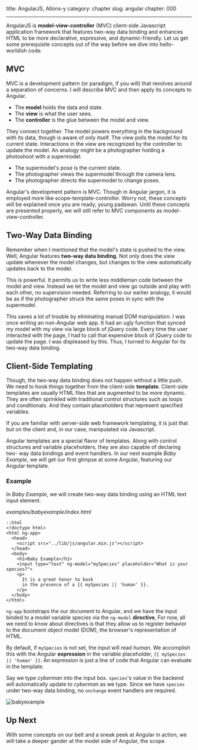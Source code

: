 title: AngularJS, Allons-y
category: chapter
slug: angular
chapter: 000

---

AngularJS is **model-view-controller** (MVC) client-side Javascript application
framework that features two-way data binding and enhances HTML to be more
declarative, expressive, and dynamic-friendly. Let us get some prerequisite
concepts out of the way before we dive into hello-worldish code.

## MVC

MVC is a development pattern (or paradigm, if you will) that revolves around a
separation of concerns. I will describe MVC and then apply its concepts to
Angular.

- The **model** holds the data and state.
- The **view** is what the user sees.
- The **controller** is the glue between the model and view.

They connect together. The model powers everything in the background with its
data, though is aware of only itself. The view polls the model for its current
state. Interactions in the view are recognized by the controller to update the
model. An analogy might be a photographer holding a photoshoot with a
supermodel.

- The supermodel's pose is the current state.
- The photographer views the supermodel through the camera lens.
- The photographer directs the supermodel to change poses.

Angular's development pattern is MVC. Though in Angular jargon, it is employed
more like scope-template-controller. Worry not, these concepts will be
explained once you are ready, young padawan. Until these concepts are presented
properly, we will still refer to MVC components as model-view-controller.

## Two-Way Data Binding

Remember when I mentioned that the model's state is pushed to the view. Well,
Angular features **two-way data binding**. Not only does the view update
whenever the model changes, but changes to the view automatically updates
back to the model.

This is powerful. It permits us to write less middleman code between the model
and view. Instead we let the model and view go outside and play with each
other, no supervision needed. Referring to our earlier analogy, it would be as
if the photographer struck the same poses in sync with the supermodel.

This saves a lot of trouble by eliminating manual DOM manipulation. I was once
writing an non-Angular web app. It had an ugly function that synced my model
with my view via large block of jQuery code. Every time the user interacted
with the page, I had to call that expensive block of jQuery code to update the
page. I was displeased by this. Thus, I turned to Angular for its two-way
data binding.

## Client-Side Templating

Though, the two-way data binding does not happen without a little push. We need
to hook things together from the client-side **template**. Client-side
templates are usually HTML files that are augmented to be more dynamic. They
are often sprinkled with traditional control structures such as loops and
conditionals. And they contain placeholders that represent specified variables.

If you are familiar with server-side web framework templating, it is just that
but on the client and, in our case, manipulated via Javascript.

Angular templates are a special flavor of templates. Along with control
structures and variable placeholders, they are also capable of declaring two-
way data bindings and event handlers. In our next example *Baby Example*, we
will get our first glimpse at some Angular, featuring our Angular template.

### Example

In *Baby Example*, we will create two-way data binding using an HTML text input
element.

*examples/babyexample/index.html*

    ::html
    <!doctype html>
    <html ng-app>
      <head>
        <script src="../lib/js/angular.min.js"></script>
      </head>
      <body>
        <h1>Baby Example</h1>
        <input type="text" ng-model="mySpecies" placeholder="What is your species?">
        <p>
          It is a great honor to bask
          in the presence of a {{ mySpecies || 'human' }}.
        </p>
      </body>
    </html>

```ng-app``` bootstraps the our document to Angular, and we have the input
binded to a model variable species via the ```ng-model``` **directive**, For
now, all we need to know about directives is that they allow us to register
behavior to the document object model (DOM), the browser's representation of
HTML.

By default, if ```mySpecies``` is not set, the input will read *human*. We
accomplish this with the Angular **expression** in the variable placeholder,
```{{ mySpecies || 'human' }}```. An expression is just a line of code that
Angular can evaluate in the template.

Say we type *cyberman* into the input box. ```species```'s value in the
backend will automatically update to *cyberman* as we type. Since we have
```species``` under two-way data binding, no ```onchange``` event handlers are
required.

![babyexample](/img/babyexample.png)

## Up Next

With some concepts on our belt and a sneak peek at Angular in action, we will
take a deeper gander at the model side of Angular, the scope.
